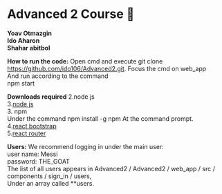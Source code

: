 # Advanced 2 Course  &#x1F34E;  
**Yoav Otmazgin**  
**Ido Aharon**  
**Shahar abitbol**  


**How to run the code:**
Open cmd and execute
git clone https://github.com/ido106/Advanced2.git.
Focus the cmd on web_app <br  />
And run according to the command <br  />
npm start <br  />

**Downloads required**
2.node js <br />
3.<a href="https://nodejs.org/en/">node js</a> <br  />
3. npm <br/>
Under the command npm install -g npm
At the command prompt. <br/>
4.<a href="https://react-bootstrap.github.io/">react bootstrap</a> <br  />
5.<a href="https://reactrouter.com/">react router</a> <br />

**Users:**
We recommend logging in under the main user: <br  />
user name: Messi <br  />
password: THE_GOAT <br  />
The list of all users appears in Advanced2 / Advanced2 / web_app / src / components / sign_in / users,<br  />
Under an array called **users.
